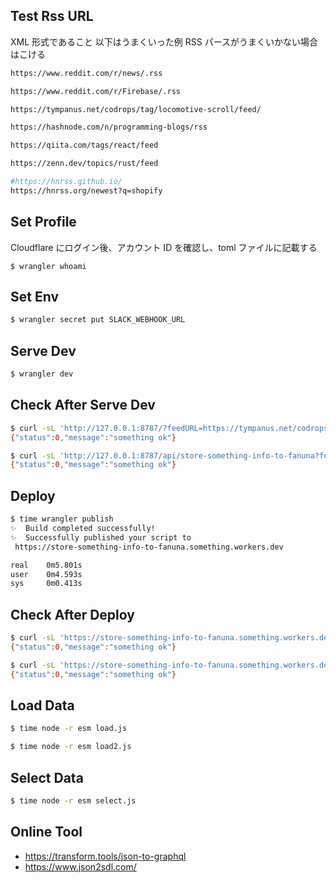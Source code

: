 ## Test Rss URL

XML 形式であること
以下はうまくいった例
RSS パースがうまくいかない場合はこける

```bash
https://www.reddit.com/r/news/.rss

https://www.reddit.com/r/Firebase/.rss

https://tympanus.net/codrops/tag/locomotive-scroll/feed/

https://hashnode.com/n/programming-blogs/rss

https://qiita.com/tags/react/feed

https://zenn.dev/topics/rust/feed

#https://hnrss.github.io/
https://hnrss.org/newest?q=shopify
```

## Set Profile

Cloudflare にログイン後、アカウント ID を確認し、toml ファイルに記載する

```
$ wrangler whoami
```

## Set Env

```bash
$ wrangler secret put SLACK_WEBHOOK_URL
```

## Serve Dev

```bash
$ wrangler dev
```

## Check After Serve Dev

```bash
$ curl -sL 'http://127.0.0.1:8787/?feedURL=https://tympanus.net/codrops/tag/locomotive-scroll/feed/' | awk 4
{"status":0,"message":"something ok"}

$ curl -sL 'http://127.0.0.1:8787/api/store-something-info-to-fanuna?feedURL=https://tympanus.net/codrops/tag/locomotive-scroll/feed/' | awk 4
{"status":0,"message":"something ok"}
```

## Deploy

```bash
$ time wrangler publish
✨  Build completed successfully!
✨  Successfully published your script to
 https://store-something-info-to-fanuna.something.workers.dev

real    0m5.801s
user    0m4.593s
sys     0m0.413s
```

## Check After Deploy

```bash
$ curl -sL 'https://store-something-info-to-fanuna.something.workers.dev/?feedURL=https://tympanus.net/codrops/tag/locomotive-scroll/feed/' | awk 4
{"status":0,"message":"something ok"}

$ curl -sL 'https://store-something-info-to-fanuna.something.workers.dev/api/store-something-info-to-fanuna/?feedURL=https://tympanus.net/codrops/tag/locomotive-scroll/feed/' | awk 4
{"status":0,"message":"something ok"}
```

## Load Data

```bash
$ time node -r esm load.js

$ time node -r esm load2.js
```

## Select Data

```bash
$ time node -r esm select.js
```

## Online Tool

- https://transform.tools/json-to-graphql
- https://www.json2sdl.com/
